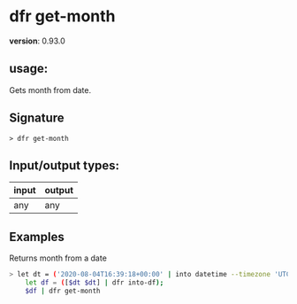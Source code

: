 # dfr get-month

**version**: 0.93.0

## **usage**:

Gets month from date.

## Signature

`> dfr get-month `

## Input/output types:

| input | output |
| ----- | ------ |
| any   | any    |

## Examples

Returns month from a date

```bash
> let dt = ('2020-08-04T16:39:18+00:00' | into datetime --timezone 'UTC');
    let df = ([$dt $dt] | dfr into-df);
    $df | dfr get-month
```

